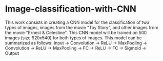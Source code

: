 # Image-classification-with-CNN
This work consists in creating a CNN model for the classification of two types of images, images from the movie "Toy Story", and other images from the movie "Ernest &amp; Celestine". This CNN model will be trained on 500 images (size 920x540) for both types of images.
This model can be summarized as follows:
            Input → Convolution → ReLU → MaxPooling → Convolution → ReLU → MaxPooling → FC → ReLU → FC → Sigmoid → Output
